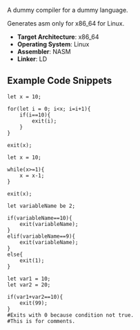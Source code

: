 A dummy compiler for a dummy language.

Generates asm only for x86_64 for Linux.

- **Target Architecture**: x86_64
- **Operating System**: Linux
- **Assembler**: NASM
- **Linker**: LD


## Example Code Snippets

```
let x = 10;

for(let i = 0; i<x; i=i+1){
    if(i==10){
        exit(i);
    }
}

exit(x);
```

```
let x = 10;

while(x>=1){
    x = x-1;
}

exit(x);
```
```
let variableName be 2;

if(variableName==10){
    exit(variableName);
}
elif(variableName==9){
    exit(variableName);
}
else{
    exit(1);
}
```
```
let var1 = 10;
let var2 = 20;

if(var1+var2==10){
    exit(99);
}
#Exits with 0 because condition not true.
#This is for comments.
```